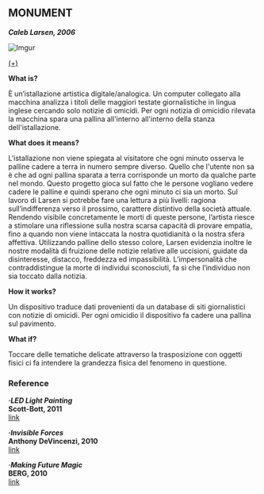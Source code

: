 ## MONUMENT ##
**_Caleb Larsen, 2006_**

![Imgur](http://i.imgur.com/uA9nTGX.jpg)

[(+)](http://caleblarsen.com/monument/)

**What is?**

È un’istallazione artistica digitale/analogica. Un computer collegato alla macchina analizza i titoli delle maggiori testate giornalistiche in lingua inglese cercando solo notizie di omicidi. Per ogni notizia di omicidio rilevata la macchina spara una pallina all'interno all'interno della stanza dell'istallazione.

**What does it means?**

L'istallazione non viene spiegata al visitatore che ogni minuto osserva le palline cadere a terra in numero sempre diverso. Quello che l'utente non sa è che ad ogni pallina sparata a terra corrisponde un morto da qualche parte nel mondo. Questo progetto gioca sul fatto che le persone vogliano vedere cadere le palline e quindi sperano che ogni minuto ci sia un morto.
Sul lavoro di Larsen si potrebbe fare una lettura a più livelli: ragiona sull’indifferenza verso il prossimo, carattere distintivo della società attuale. Rendendo visibile concretamente le morti di queste persone, l’artista riesce a stimolare una riflessione sulla nostra scarsa capacità di provare empatia, fino a quando non viene intaccata la nostra quotidianità o la nostra sfera affettiva. Utilizzando palline dello stesso colore, Larsen evidenzia inoltre le nostre modalità di fruizione delle notizie relative alle uccisioni, guidate da disinteresse, distacco, freddezza ed impassibilità. L’impersonalità che contraddistingue la morte di individui sconosciuti, fa sì che l’individuo non sia toccato dalla notizia. 

**How it works?**

Un dispositivo traduce dati provenienti da un database di siti giornalistici con notizie di omicidi. Per ogni 
omicidio il dispositivo fa cadere una pallina sul pavimento.

**What if?**

Toccare delle tematiche delicate attraverso la trasposizione con oggetti fisici ci fa intendere la grandezza 
fisica del fenomeno in questione.

### Reference ##

**_·LED Light Painting_** </br>
**Scott-Bott, 2011** </br>
[link](http://scott-bot.com/led-light-painting/)

**_·Invisible Forces_** </br>
**Anthony DeVincenzi, 2010** </br>
[link](http://cargocollective.com/thinkwithdesign/INVISIBLE-FORCES)

**_·Making Future Magic_** </br>
**BERG, 2010** </br>
[link](http://berglondon.com/projects/magic/)
